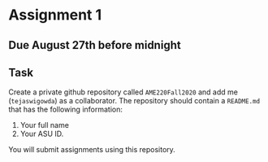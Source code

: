 # Assignment 1

## Due August 27th before midnight

## Task

Create a private github repository called `AME220Fall2020` and add me
(`tejaswigowda`) as
a collaborator. The repository should contain a `README.md` that has the
following information:

1. Your full name
2. Your ASU ID.

You will submit assignments using this repository. 

